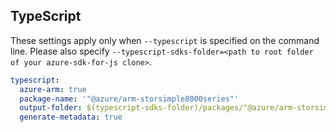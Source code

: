 ## TypeScript

These settings apply only when `--typescript` is specified on the command line.
Please also specify `--typescript-sdks-folder=<path to root folder of your azure-sdk-for-js clone>`.

``` yaml $(typescript)
typescript:
  azure-arm: true
  package-name: '"@azure/arm-storsimple8000series"'
  output-folder: $(typescript-sdks-folder)/packages/"@azure/arm-storsimple8000series"
  generate-metadata: true
```
